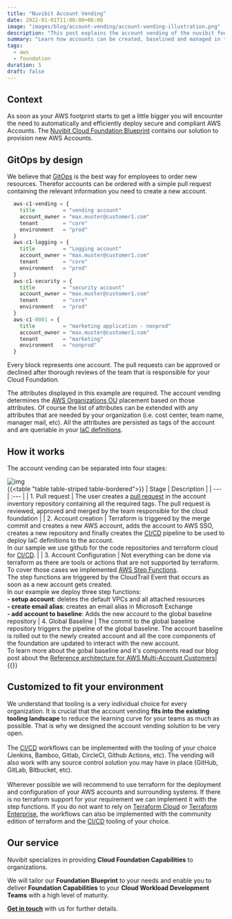 ```yaml
---
title: "Nuvibit Account Vending"
date: 2022-01-01T11:00:00+06:00
image: "images/blog/account-vending/account-vending-illustration.png"
description: "This post explains the account vending of the nuvibit foundation blueprint."
summary: "Learn how accounts can be created, baselined and managed in the nuvibit cloud foundation blueprint."
tags:
  - aws
  - foundation
duration: 5
draft: false
---
```

## Context

As soon as your AWS footprint starts to get a little bigger you will encounter the need to automatically and efficiently deploy secure and compliant AWS Accounts. 
The [Nuvibit Cloud Foundation Blueprint](products/foundation-blueprint) contains our solution to provision new AWS Accounts.

## GitOps by design
We believe that [GitOps](faq/#gitops 'What is GitOps?') is the best way for employees to order new resources. Therefor accounts can be ordered with a simple pull request containing the relevant information you need to create a new account.

```terraform {linenos=table,hl_lines=[],linenostart=50}
  aws-c1-vending = {
    title         = "vending account"
    account_owner = "max.muster@customer1.com"
    tenant        = "core"
    environment   = "prod"
  }
  aws-c1-logging = {
    title         = "Logging account"
    account_owner = "max.muster@customer1.com"
    tenant        = "core"
    environment   = "prod"
  }
  aws-c1-security = {
    title         = "security account"
    account_owner = "max.muster@customer1.com"
    tenant        = "core"
    environment   = "prod"
  }
  aws-c1-0001 = {
    title         = "marketing application - nonprod"
    account_owner = "max.muster@customer1.com"
    tenant        = "marketing"
    environment   = "nonprod"
  }
```

Every block represents one account. The pull requests can be approved or declined after thorough reviews of the team that is responsible for your Cloud Foundation.

The attributes displayed in this example are required. The account vending determines the [AWS Organizations OU](https://docs.aws.amazon.com/organizations/latest/userguide/orgs_manage_ous.html) placement based on those attributes. Of course the list of attributes can be extended with any attributes that are needed by your organization (i.e. cost center, team name, manager mail, etc).
All the attributes are persisted as tags of the account and are queriable in your [IaC definitions](faq/#iac 'What is Infrastructure as Code?').

## How it works

The account vending can be separated into four stages:

![img](images/blog/account-vending/account-vending-diag.png)
<br/>
{{<table "table table-striped table-bordered">}}
| Stage | Description |
| ---   | :---  |
| 1. Pull request | The user creates a [pull request](https://docs.github.com/en/pull-requests/collaborating-with-pull-requests/proposing-changes-to-your-work-with-pull-requests/about-pull-requests) in the account inventory repository containing all the required tags. The pull request is reviewed, approved and merged by the team responsible for the cloud foundation |
| 2. Account creation | Terraform is triggered by the merge commit and creates a new AWS account, adds the account to AWS SSO, creates a new repository and finally creates the [CI/CD](faq/#cicd 'What is CI/CD?') pipeline to be used to deploy IaC definitions to the account. <br/> In our sample we use github for the code repositories and terraform cloud for [CI/CD](faq/#cicd 'What is CI/CD'). |
| 3. Account Configuration | Not everything can be done via terraform as there are tools or actions that are not supported by terraform. To cover those cases we implemented [AWS Step Functions](https://aws.amazon.com/step-functions/?step-functions.sort-by=item.additionalFields.postDateTime&step-functions.sort-order=desc). <br/>The step functions are triggered by the CloudTrail Event that occurs as soon as a new account gets created. <br/>In our example we deploy three step functions: <br/>**- setup account**: deletes the default VPCs and all attached resources<br/>**- create email alias**: creates an email alias in Microsoft Exchange<br/>**- add account to baseline**: Adds the new account to the global baseline repository
| 4. Global Baseline | The commit to the global baseline repository triggers the pipeline of the global baseline. The account baseline is rolled out to the newly created account and all the core components of the foundation are updated to interact with the new account.<br/>To learn more about the gobal baseline and it's components read our blog post about the [Reference architecture for AWS Multi-Account Customers](blog/aws-multiaccount-reference-architecture)|
{{</table>}}
<br/>

## Customized to fit your environment
We understand that tooling is a very individual choice for every organization. It is crucial that the account vending **fits into the existing tooling landscape** to reduce the learning curve for your teams as much as possible.
That is why we designed the account vending solution to be very open.<br/><br/>
The [CI/CD](faq/#cicd 'What is CI/CD?') workflows can be implemented with the tooling of your choice (Jenkins, Bamboo, Gitlab, CircleCI, Github Actions, etc). The vending will also work with any source control solution you may have in place (GitHub, GitLab, Bitbucket, etc).<br/><br/>
Wherever possible we will recommend to use terraform for the deployment and configuration of your AWS accounts and surrounding systems. If there is no terraform support for your requirement we can implement it with the step functions.
If you do not want to rely on [Terraform Cloud](https://www.terraform.io/cloud) or [Terraform Enterprise](https://www.terraform.io/enterprise), the workflows can also be implemented with the community edition of terraform and the [CI/CD](faq/#cicd 'What is CI/CD?') tooling of your choice.

## Our service

Nuvibit specializes in providing **Cloud Foundation Capabilities** to organizations.

We will tailor our **Foundation Blueprint** to your needs and enable you to deliver **Foundation Capabilities** to your **Cloud Workload Development Teams** with a high level of maturity.

**[Get in touch](/contact/ 'Contact us for more information!')** with us for further details.